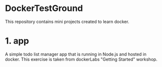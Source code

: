 # DockerTestGround
This repository contains mini projects created to learn docker.

# 1. app
A simple todo list manager app that is running in Node.js and hosted in docker. This exercise is taken from dockerLabs "Getting Started" workshop.

